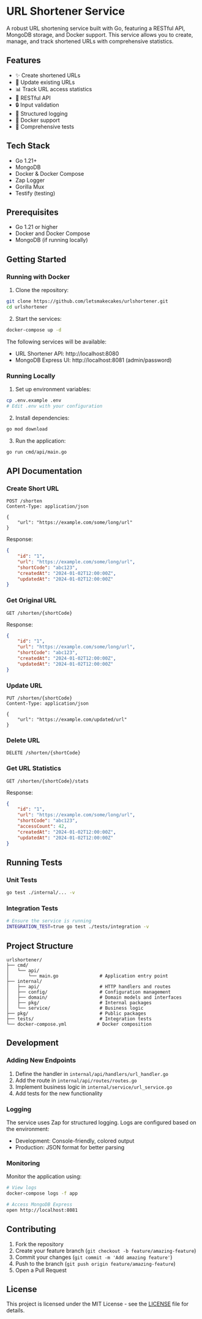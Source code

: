 # URL Shortener Service

A robust URL shortening service built with Go, featuring a RESTful API, MongoDB storage, and Docker support. This service allows you to create, manage, and track shortened URLs with comprehensive statistics.

## Features

- ✨ Create shortened URLs
- 🔄 Update existing URLs
- 📊 Track URL access statistics
- 🚀 RESTful API
- 🔒 Input validation
- 📝 Structured logging
- 🐳 Docker support
- 🧪 Comprehensive tests

## Tech Stack

- Go 1.21+
- MongoDB
- Docker & Docker Compose
- Zap Logger
- Gorilla Mux
- Testify (testing)

## Prerequisites

- Go 1.21 or higher
- Docker and Docker Compose
- MongoDB (if running locally)

## Getting Started

### Running with Docker

1. Clone the repository:
```bash
git clone https://github.com/letsmakecakes/urlshortener.git
cd urlshortener
```

2. Start the services:
```bash
docker-compose up -d
```

The following services will be available:
- URL Shortener API: http://localhost:8080
- MongoDB Express UI: http://localhost:8081 (admin/password)

### Running Locally

1. Set up environment variables:
```bash
cp .env.example .env
# Edit .env with your configuration
```

2. Install dependencies:
```bash
go mod download
```

3. Run the application:
```bash
go run cmd/api/main.go
```

## API Documentation

### Create Short URL

```http
POST /shorten
Content-Type: application/json

{
    "url": "https://example.com/some/long/url"
}
```

Response:
```json
{
    "id": "1",
    "url": "https://example.com/some/long/url",
    "shortCode": "abc123",
    "createdAt": "2024-01-02T12:00:00Z",
    "updatedAt": "2024-01-02T12:00:00Z"
}
```

### Get Original URL

```http
GET /shorten/{shortCode}
```

Response:
```json
{
    "id": "1",
    "url": "https://example.com/some/long/url",
    "shortCode": "abc123",
    "createdAt": "2024-01-02T12:00:00Z",
    "updatedAt": "2024-01-02T12:00:00Z"
}
```

### Update URL

```http
PUT /shorten/{shortCode}
Content-Type: application/json

{
    "url": "https://example.com/updated/url"
}
```

### Delete URL

```http
DELETE /shorten/{shortCode}
```

### Get URL Statistics

```http
GET /shorten/{shortCode}/stats
```

Response:
```json
{
    "id": "1",
    "url": "https://example.com/some/long/url",
    "shortCode": "abc123",
    "accessCount": 42,
    "createdAt": "2024-01-02T12:00:00Z",
    "updatedAt": "2024-01-02T12:00:00Z"
}
```

## Running Tests

### Unit Tests

```bash
go test ./internal/... -v
```

### Integration Tests

```bash
# Ensure the service is running
INTEGRATION_TEST=true go test ./tests/integration -v
```

## Project Structure

```
urlshortener/
├── cmd/
│   └── api/
│       └── main.go               # Application entry point
├── internal/
│   ├── api/                      # HTTP handlers and routes
│   ├── config/                   # Configuration management
│   ├── domain/                   # Domain models and interfaces
│   ├── pkg/                      # Internal packages
│   └── service/                  # Business logic
├── pkg/                          # Public packages
├── tests/                        # Integration tests
└── docker-compose.yml           # Docker composition
```

## Development

### Adding New Endpoints

1. Define the handler in `internal/api/handlers/url_handler.go`
2. Add the route in `internal/api/routes/routes.go`
3. Implement business logic in `internal/service/url_service.go`
4. Add tests for the new functionality

### Logging

The service uses Zap for structured logging. Logs are configured based on the environment:
- Development: Console-friendly, colored output
- Production: JSON format for better parsing

### Monitoring

Monitor the application using:
```bash
# View logs
docker-compose logs -f app

# Access MongoDB Express
open http://localhost:8081
```

## Contributing

1. Fork the repository
2. Create your feature branch (`git checkout -b feature/amazing-feature`)
3. Commit your changes (`git commit -m 'Add amazing feature'`)
4. Push to the branch (`git push origin feature/amazing-feature`)
5. Open a Pull Request

## License

This project is licensed under the MIT License - see the [LICENSE](LICENSE) file for details.